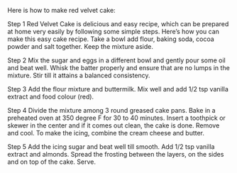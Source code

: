 Here is how to make red velvet cake:

Step 1
Red Velvet Cake is delicious and easy recipe, which can be prepared at home very easily by following some simple steps. 
Here’s how you can make this easy cake recipe. Take a bowl add flour, baking soda, cocoa powder and salt together. 
Keep the mixture aside.

Step 2
Mix the sugar and eggs in a different bowl and gently pour some oil and beat well. 
Whisk the batter properly and ensure that are no lumps in the mixture. 
Stir till it attains a balanced consistency.

Step 3
Add the flour mixture and buttermilk. Mix well and add 1/2 tsp vanilla extract and food colour (red).

Step 4
Divide the mixture among 3 round greased cake pans. Bake in a preheated oven at 350 degree F for 30 to 40 minutes.
Insert a toothpick or skewer in the center and if it comes out clean, the cake is done.
Remove and cool. To make the icing, combine the cream cheese and butter.

Step 5
Add the icing sugar and beat well till smooth. Add 1/2 tsp vanilla extract and almonds. 
Spread the frosting between the layers, on the sides and on top of the cake. Serve.


